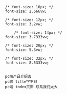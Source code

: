     
    /* font-size: 10px; */
    font-size: 2.666vw;

    /* font-size: 12px; */
    font-size: 3.2vw;

        /* font-size: 14px; */
    font-size: 3.7333vw;

    /* font-size: 20px; */
    font-size: 5.3vw;

    /* font-size: 32px; */
    font-size: 8.5333vw; 


    pc端产品介绍去
    pc端 title字不对
    pc端 index页面 联系我们太大
